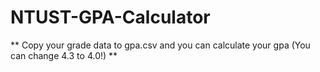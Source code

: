 # NTUST-GPA-Calculator
** Copy your grade data to gpa.csv and you can calculate your gpa (You can change 4.3 to 4.0!) **
